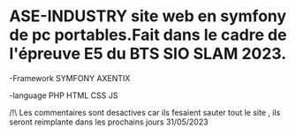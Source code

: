 # ASE-INDUSTRY site web en symfony de pc portables.Fait dans le cadre de l'épreuve E5 du BTS SIO SLAM 2023.

-Framework
SYMFONY
AXENTIX

-language
PHP
HTML
CSS
JS

/!\ Les commentaires sont desactives car ils fesaient sauter tout le site , ils seront reimplante dans les prochains jours 31/05/2023
